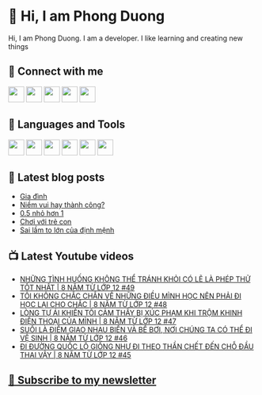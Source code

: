 # 👋 Hi, I am Phong Duong

Hi, I am Phong Duong. I am a developer. I like learning and creating new things

## 🔗 Connect with me
[<img height="32" width="32" src="https://cdn.jsdelivr.net/npm/simple-icons@v3/icons/youtube.svg" />](https://www.youtube.com/channel/UCXykqt3V2-9bYXKWZRcH0rA)
[<img height="32" width="32" src="https://cdn.jsdelivr.net/npm/simple-icons@v3/icons/instagram.svg" />](https://www.instagram.com/phongduonglh)
[<img height="32" width="32" src="https://cdn.jsdelivr.net/npm/simple-icons@v3/icons/twitter.svg" />](https://twitter.com/phongduonglh)
[<img height="32" width="32" src="https://cdn.jsdelivr.net/npm/simple-icons@v3/icons/facebook.svg" />](https://www.facebook.com/phongduonglh)
[<img height="32" width="32" src="https://cdn.jsdelivr.net/npm/simple-icons@v3/icons/linkedin.svg" />](https://www.linkedin.com/in/phongduonglh)

## 🧰 Languages and Tools

[<img height="32" width="32" src="https://cdn.jsdelivr.net/npm/simple-icons@v3/icons/javascript.svg" />](javascript)
[<img height="32" width="32" src="https://cdn.jsdelivr.net/npm/simple-icons@v3/icons/html5.svg" />](html5)
[<img height="32" width="32" src="https://cdn.jsdelivr.net/npm/simple-icons@v3/icons/css3.svg" />](css3)
[<img height="32" width="32" src="https://cdn.jsdelivr.net/npm/simple-icons@v3/icons/node-dot-js.svg" />](nodejs)
[<img height="32" width="32" src="https://cdn.jsdelivr.net/npm/simple-icons@v3/icons/react.svg" />](react)
[<img height="32" width="32" src="https://cdn.jsdelivr.net/npm/simple-icons@v3/icons/vue-dot-js.svg" />](vue)

## 📝 Latest blog posts

<!-- BLOG-POST-LIST:START -->
- [Gia đình](https://phongduong.dev/blog/2021/06/gia-dinh/)
- [Niềm vui hay thành công?](https://phongduong.dev/blog/2021/06/niem-vui-hay-thanh-cong/)
- [0.5 nhỏ hơn 1](https://phongduong.dev/blog/2021/06/0-5-nho-hon-1/)
- [Chơi với trẻ con](https://phongduong.dev/blog/2021/06/choi-voi-tre-con/)
- [Sai lầm to lớn của định mệnh](https://phongduong.dev/blog/2021/06/sai-lam-to-lon-cua-dinh-menh/)
<!-- BLOG-POST-LIST:END -->

## 📺 Latest Youtube videos

<!-- YOUTUBE-VIDEO-LIST:START -->
- [NHỮNG TÌNH HUỐNG KHÔNG THỂ TRÁNH KHỎI CÓ LẼ LÀ PHÉP THỬ TỐT NHẤT | 8 NĂM TỪ LỚP 12 #49](https://www.youtube.com/watch?v=0Chj-cvAQI0)
- [TÔI KHÔNG CHẮC CHẮN VỀ NHỮNG ĐIỀU MÌNH HỌC NÊN PHẢI ĐI HỌC LẠI CHO CHẮC | 8 NĂM TỪ LỚP 12 #48](https://www.youtube.com/watch?v=wn0afSgL_GE)
- [LÒNG TỰ ÁI KHIẾN TÔI CẢM THẤY BỊ XÚC PHẠM KHI TRỘM KHINH ĐIỆN THOẠI CỦA MÌNH | 8 NĂM TỪ LỚP 12 #47](https://www.youtube.com/watch?v=z-0LMajUB9c)
- [SUỐI LÀ ĐIỂM GIAO NHAU BIỂN VÀ BỂ BƠI, NƠI CHÚNG TA CÓ THỂ ĐI VỆ SINH | 8 NĂM TỪ LỚP 12 #46](https://www.youtube.com/watch?v=pUkeZD92s1o)
- [ĐI ĐƯỜNG QUỐC LỘ GIỐNG NHƯ ĐI THEO THẦN CHẾT ĐẾN CHỖ ĐẦU THAI VẬY | 8 NĂM TỪ LỚP 12 #45](https://www.youtube.com/watch?v=qvHxSTfQVN8)
<!-- YOUTUBE-VIDEO-LIST:END -->

## [💌 Subscribe to my newsletter](https://koogio.substack.com/)
